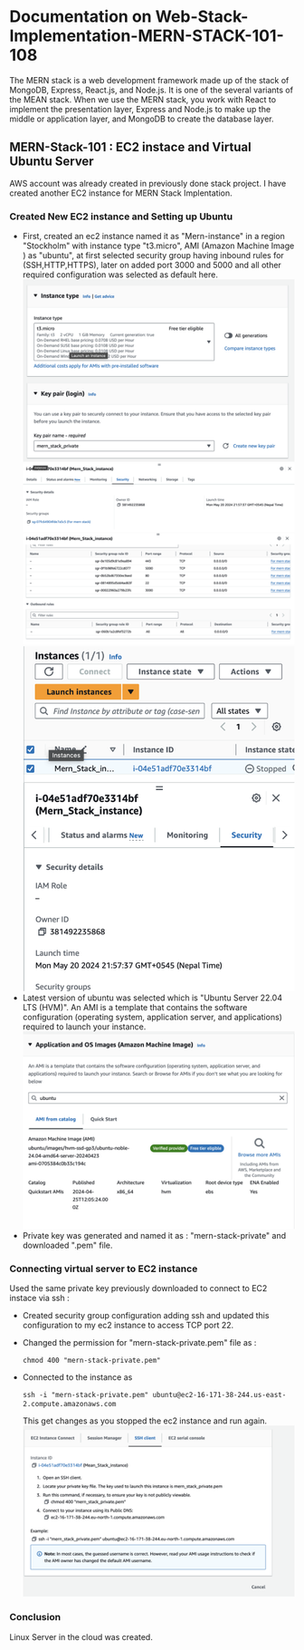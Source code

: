 # Documentation on Web-Stack-Implementation-MERN-STACK-101-108
The MERN stack is a web development framework made up of the stack of MongoDB, Express, React.js, and Node.js. It is one of the several variants of the 
MEAN stack. When we use the MERN stack, you work with React to implement the presentation layer, 
Express and Node.js to make up the middle or application layer, and MongoDB to create the database layer.

## MERN-Stack-101 : EC2 instace and Virtual Ubuntu Server
AWS account was already created in previously done stack project. I have created another EC2 instance for MERN Stack Implentation.

### Created New EC2 instance and Setting up Ubuntu 
- First, created an ec2 instance named it as "Mern-instance" in a region "Stockholm" with instance type "t3.micro", AMI (Amazon Machine Image ) as "ubuntu", at first selected security group having inbound rules for (SSH,HTTP,HTTPS), later on added port 3000 and 5000  and all other required configuration was selected as default here.
 ![EC2 Instance](./images/t3_micro.png)
 ![EC2 Instance](./images/security_group1.png)
  ![EC2 Instance](./images/security_group2.png)
 ![EC2 Instance](./images/EC2.png)
- Latest version of ubuntu was selected which is "Ubuntu Server 22.04 LTS (HVM)". An AMI is a template that contains the software configuration (operating system, application server, and applications) required to launch your instance.
 ![Ubuntu AMI](./images/AMI_ubuntu.png)
- Private key was generated and named it as : "mern-stack-private" and downloaded ".pem" file.

### Connecting virtual server to EC2 instance
Used the same private key previously downloaded to connect to EC2 instace via ssh :
- Created security group configuration adding ssh and updated this configuration to my ec2 instance to access  TCP port 22.
- Changed the permission for "mern-stack-private.pem" file as :

  ```
  chmod 400 "mern-stack-private.pem"
  ```
- Connected to the instance as
  ```
  ssh -i "mern-stack-private.pem" ubuntu@ec2-16-171-38-244.us-east-2.compute.amazonaws.com
  ```
  This get changes as you stopped the ec2 instance and run again.
  ![Ubuntuip](./images/ubuntuip.png)

### Conclusion 
Linux Server in the cloud was created.